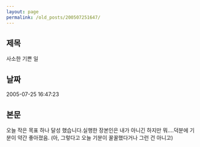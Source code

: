 ```yaml
---
layout: page
permalink: /old_posts/200507251647/
---
```


## 제목
사소한 기쁜 일

## 날짜
2005-07-25 16:47:23

## 본문
오늘 작은 목표 하나 달성 했습니다.실행한 장본인은 내가 아니긴 하지만 뭐....덕분에 기분이 약간 좋아졌음. (아, 그렇다고 오늘 기분이 꿀꿀했다거나 그런 건 아니고)